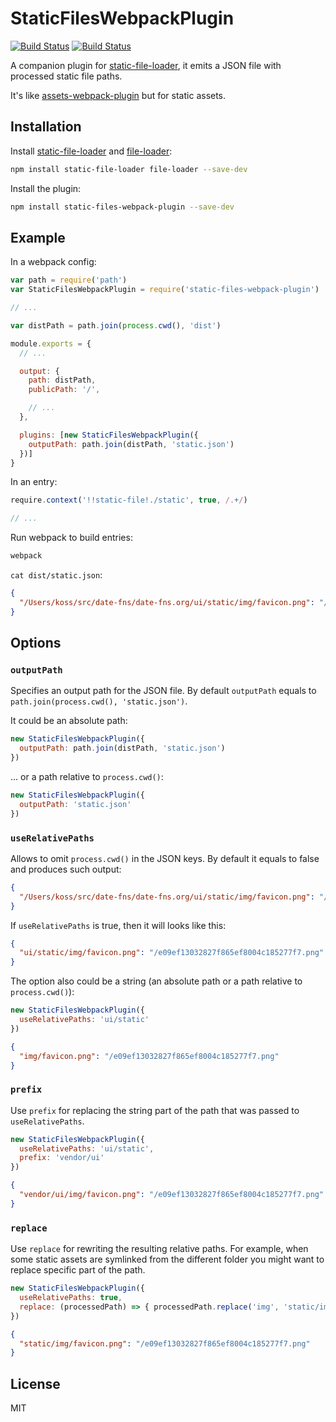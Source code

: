 # StaticFilesWebpackPlugin
[![Build Status](https://travis-ci.org/kossnocorp/static-files-webpack-plugin.svg?branch=master)](https://travis-ci.org/kossnocorp/static-files-webpack-plugin) [![Build Status](https://ci.appveyor.com/api/projects/status/53la2hie8trjsmfx?svg=true)](https://ci.appveyor.com/project/kossnocorp/static-files-webpack-plugin)

A companion plugin for [static-file-loader](https://github.com/kossnocorp/static-file-loader),
it emits a JSON file with processed static file paths.

It's like [assets-webpack-plugin](https://github.com/sporto/assets-webpack-plugin)
but for static assets.

## Installation

Install [static-file-loader](https://github.com/kossnocorp/static-file-loader) and
[file-loader](https://github.com/webpack/file-loader):

```sh
npm install static-file-loader file-loader --save-dev
```

Install the plugin:

```sh
npm install static-files-webpack-plugin --save-dev
```

## Example

In a webpack config:

```js
var path = require('path')
var StaticFilesWebpackPlugin = require('static-files-webpack-plugin')

// ...

var distPath = path.join(process.cwd(), 'dist')

module.exports = {
  // ...

  output: {
    path: distPath,
    publicPath: '/',

    // ...
  },

  plugins: [new StaticFilesWebpackPlugin({
    outputPath: path.join(distPath, 'static.json')
  })]
}
```

In an entry:

```js
require.context('!!static-file!./static', true, /.+/)

// ...
```

Run webpack to build entries:

```sh
webpack
```

`cat dist/static.json`:

```json
{
  "/Users/koss/src/date-fns/date-fns.org/ui/static/img/favicon.png": "/e09ef13032827f865ef8004c185277f7.png"
}
```

## Options

### `outputPath`

Specifies an output path for the JSON file. By default `outputPath` equals to
`path.join(process.cwd(), 'static.json')`.

It could be an absolute path:

```js
new StaticFilesWebpackPlugin({
  outputPath: path.join(distPath, 'static.json')
})
```

… or a path relative to `process.cwd()`:

```js
new StaticFilesWebpackPlugin({
  outputPath: 'static.json'
})
```

### `useRelativePaths`

Allows to omit `process.cwd()` in the JSON keys. By default it equals
to false and produces such output:

```json
{
  "/Users/koss/src/date-fns/date-fns.org/ui/static/img/favicon.png": "/e09ef13032827f865ef8004c185277f7.png"
}
```

If `useRelativePaths` is true, then it will looks like this:

```json
{
  "ui/static/img/favicon.png": "/e09ef13032827f865ef8004c185277f7.png"
}
```

The option also could be a string (an absolute path or a path relative
to `process.cwd()`):

```js
new StaticFilesWebpackPlugin({
  useRelativePaths: 'ui/static'
})
```

```json
{
  "img/favicon.png": "/e09ef13032827f865ef8004c185277f7.png"
}
```

### `prefix`

Use `prefix` for replacing the string part of the path that was passed to
`useRelativePaths`.

```js
new StaticFilesWebpackPlugin({
  useRelativePaths: 'ui/static',
  prefix: 'vendor/ui'
})
```

```json
{
  "vendor/ui/img/favicon.png": "/e09ef13032827f865ef8004c185277f7.png"
}
```

### `replace`

Use `replace` for rewriting the resulting relative paths. For example,
when some static assets are symlinked from the different folder you might want to
replace specific part of the path.

```js
new StaticFilesWebpackPlugin({
  useRelativePaths: true,
  replace: (processedPath) => { processedPath.replace('img', 'static/img') }
})
```

```json
{
  "static/img/favicon.png": "/e09ef13032827f865ef8004c185277f7.png"
}
```

## License

MIT
